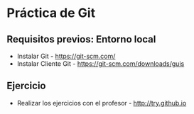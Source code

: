 # Práctica de Git

## Requisitos previos: Entorno local

* Instalar Git - https://git-scm.com/
* Instalar Cliente Git - https://git-scm.com/downloads/guis

## Ejercicio

* Realizar los ejercicios con el profesor - http://try.github.io